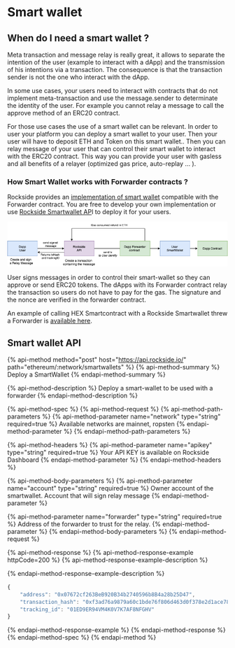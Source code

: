 # Smart wallet

## When do I need a smart wallet ?

Meta transaction and message relay is really great, it allows to separate the intention of the user \(example to interact with a dApp\) and the transmission of his intentions via a transaction. The consequence is that the transaction sender is not the one who interact with the dApp.

In some use cases, your users need to interact with contracts that do not implement meta-transaction and use the message.sender to determinate the identity of the user.  For example you cannot relay a message to call the approve method of an ERC20 contract.

For those use cases the use of a smart wallet can be relevant. In order to user your platform you can deploy a smart wallet to your user. Then your user will have to deposit ETH and Token on this smart wallet.. Then you can relay message of your user that can control their smart wallet to interact with the ERC20 contract. This way you can provide your user with gasless and all benefits of a relayer \(optimized gas price, auto-replay ... \).

### How Smart Wallet works with Forwarder contracts ?

Rockside provides an [implementation of  smart wallet](https://github.com/rocksideio/contracts/blob/master/contracts/SmartWallet.sol) compatible with the Forwarder contract. You are free to develop your own implementation or use [Rockside Smartwallet AP](https://docs.rockside.io/smart-wallet/smart-wallet-api)I to deploy it for your users.

![Relay transactions to user&apos;s smartwallet.](../.gitbook/assets/tx-forward-smartwallet.png)

User signs messages in order to control their smart-wallet so they can approve or send ERC20 tokens. The dApps with its Forwarder contract relay the transaction so users do not have to pay for the gas. The signature and the nonce are verified in the forwarder contract.

An example of calling HEX Smartcontract with a Rockside Smartwallet threw a Forwarder is [available here](https://github.com/rocksideio/Demo-Smartwallet-Hex).

## Smart wallet API

{% api-method method="post" host="https://api.rockside.io/" path="ethereum/:network/smartwallets" %}
{% api-method-summary %}
Deploy a SmartWallet
{% endapi-method-summary %}

{% api-method-description %}
Deploy a smart-wallet to be used with a forwarder
{% endapi-method-description %}

{% api-method-spec %}
{% api-method-request %}
{% api-method-path-parameters %}
{% api-method-parameter name="network" type="string" required=true %}
Available networks are mainnet, ropsten
{% endapi-method-parameter %}
{% endapi-method-path-parameters %}

{% api-method-headers %}
{% api-method-parameter name="apikey" type="string" required=true %}
Your API KEY is available on Rockside Dashboard
{% endapi-method-parameter %}
{% endapi-method-headers %}

{% api-method-body-parameters %}
{% api-method-parameter name="account" type="string" required=true %}
Owner account of the smartwallet. Account that will sign relay message
{% endapi-method-parameter %}

{% api-method-parameter name="forwarder" type="string" required=true %}
Address of the forwarder to trust for the relay.
{% endapi-method-parameter %}
{% endapi-method-body-parameters %}
{% endapi-method-request %}

{% api-method-response %}
{% api-method-response-example httpCode=200 %}
{% api-method-response-example-description %}

{% endapi-method-response-example-description %}

```javascript
{
    "address": "0x07672cf263BeB920B34b2740596b8B4a28b25D47",
    "transaction_hash": "0xf3ad76a9879a60c1bde76f806d463d0f378e2d1ace78eb62bbde40561f77df36",
    "tracking_id": "01ED9ER94VM4K0V7K7AF8NFGHV"
}
```
{% endapi-method-response-example %}
{% endapi-method-response %}
{% endapi-method-spec %}
{% endapi-method %}



